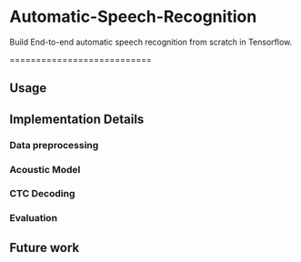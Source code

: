 # Automatic-Speech-Recognition
Build End-to-end automatic speech recognition from scratch in Tensorflow.

===========================
## Usage

## Implementation Details

### Data preprocessing

### Acoustic Model

### CTC Decoding

### Evaluation

## Future work
